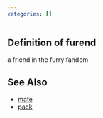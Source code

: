 ```yaml
---
categories: []
---
```

## Definition of furend

a friend in the furry fandom

## See Also

- [mate](./mate)
- [pack](./pack)
